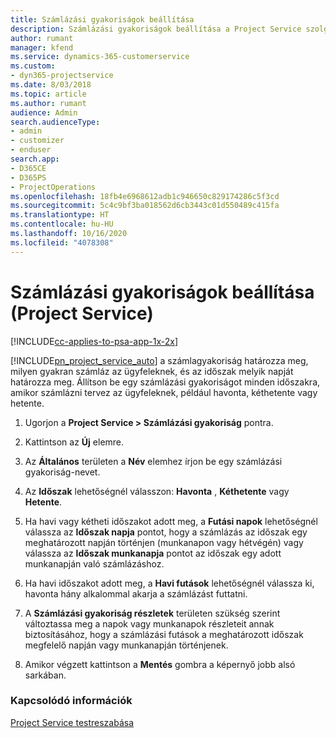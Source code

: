 ```yaml
---
title: Számlázási gyakoriságok beállítása
description: Számlázási gyakoriságok beállítása a Project Service szolgáltatásban
author: rumant
manager: kfend
ms.service: dynamics-365-customerservice
ms.custom:
- dyn365-projectservice
ms.date: 8/03/2018
ms.topic: article
ms.author: rumant
audience: Admin
search.audienceType:
- admin
- customizer
- enduser
search.app:
- D365CE
- D365PS
- ProjectOperations
ms.openlocfilehash: 18fb4e6968612adb1c946650c829174286c5f3cd
ms.sourcegitcommit: 5c4c9bf3ba018562d6cb3443c01d550489c415fa
ms.translationtype: HT
ms.contentlocale: hu-HU
ms.lasthandoff: 10/16/2020
ms.locfileid: "4078308"
---
```

# <a name="set-up-invoice-frequencies-project-service"></a>Számlázási gyakoriságok beállítása (Project Service)

[!INCLUDE[cc-applies-to-psa-app-1x-2x](../includes/cc-applies-to-psa-app-1x-2x.md)]

[!INCLUDE[pn_project_service_auto](../includes/pn-project-service-auto.md)] a számlagyakoriság határozza meg, milyen gyakran számláz az ügyfeleknek, és az időszak melyik napját határozza meg. Állítson be egy számlázási gyakoriságot minden időszakra, amikor számlázni tervez az ügyfeleknek, például havonta, kéthetente vagy hetente.  
  
1.  Ugorjon a **Project Service > Számlázási gyakoriság** pontra.  
  
2.  Kattintson az **Új** elemre.  
  
3.  Az **Általános** területen a **Név** elemhez írjon be egy számlázási gyakoriság-nevet.  
  
4.  Az **Időszak** lehetőségnél válasszon: **Havonta** , **Kéthetente** vagy **Hetente**.  
  
5.  Ha havi vagy kétheti időszakot adott meg, a **Futási napok** lehetőségnél válassza az **Időszak napja** pontot, hogy a számlázás az időszak egy meghatározott napján történjen (munkanapon vagy hétvégén) vagy válassza az **Időszak munkanapja** pontot az időszak egy adott munkanapján való számlázáshoz.  
  
6.  Ha havi időszakot adott meg, a **Havi futások** lehetőségnél válassza ki, havonta hány alkalommal akarja a számlázást futtatni.  
  
7.  A **Számlázási gyakoriság részletek** területen szükség szerint változtassa meg a napok vagy munkanapok részleteit annak biztosításához, hogy a számlázási futások a meghatározott időszak megfelelő napján vagy munkanapján történjenek.  
  
8.  Amikor végzett kattintson a **Mentés** gombra a képernyő jobb alsó sarkában.  
  
### <a name="see-also"></a>Kapcsolódó információk  
 [Project Service testreszabása](../psa/configure.md)
